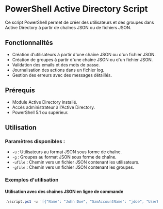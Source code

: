 # PowerShell Active Directory Script

Ce script PowerShell permet de créer des utilisateurs et des groupes dans Active Directory à partir de chaînes JSON ou de fichiers JSON.

## Fonctionnalités

- Création d'utilisateurs à partir d'une chaîne JSON ou d'un fichier JSON.
- Création de groupes à partir d'une chaîne JSON ou d'un fichier JSON.
- Validation des emails et des mots de passe.
- Journalisation des actions dans un fichier log.
- Gestion des erreurs avec des messages détaillés.

## Prérequis

- Module Active Directory installé.
- Accès administrateur à l'Active Directory.
- PowerShell 5.1 ou supérieur.

## Utilisation

### Paramètres disponibles :

- `-u` : Utilisateurs au format JSON sous forme de chaîne.
- `-g` : Groupes au format JSON sous forme de chaîne.
- `-ufile` : Chemin vers un fichier JSON contenant les utilisateurs.
- `-gfile` : Chemin vers un fichier JSON contenant les groupes.

### Exemples d'utilisation

#### Utilisation avec des chaînes JSON en ligne de commande

```powershell
.\script.ps1 -u '[{"Name": "John Doe", "SamAccountName": "jdoe", "UserPrincipalName": "jdoe@example.com", "Password": "P@ssw0rd123", "Group": "Sales"}]' -g '[{"Name": "Sales", "Description": "Sales Department Group"}]'
